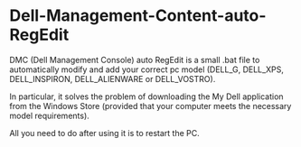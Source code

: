 # Dell-Management-Content-auto-RegEdit
DMC (Dell Management Console) auto RegEdit is a small .bat file to automatically modify and add your correct pc model (DELL_G, DELL_XPS, DELL_INSPIRON, DELL_ALIENWARE or DELL_VOSTRO).

In particular, it solves the problem of downloading the My Dell application from the Windows Store (provided that your computer meets the necessary model requirements).

All you need to do after using it is to restart the PC.
